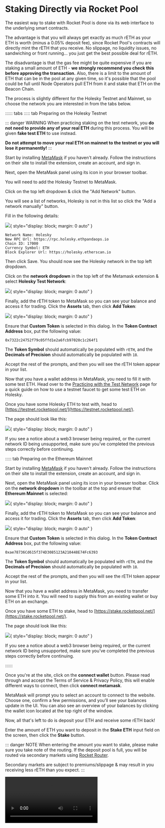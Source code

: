 # Staking Directly via Rocket Pool

The easiest way to stake with Rocket Pool is done via its web interface to the underlying smart contracts.

The advantage is that you will always get exactly as much rETH as your ETH is worth (minus a 0.05% deposit fee), since Rocket Pool's contracts will directly mint the rETH that you receive.
No slippage, no liquidity issues, no sandwiching or front running... you just get the best possible deal for rETH.

The disadvantage is that the gas fee might be quite expensive if you are staking a small amount of ETH - **we strongly recommend you check this before approving the transaction.**
Also, there is a limit to the amount of ETH that can be in the pool at any given time, so it's possible that the pool could be full until Node Operators pull ETH from it and stake that ETH on the Beacon Chain.

The process is slightly different for the Holesky Testnet and Mainnet, so choose the network you are interested in from the tabs below.

:::::: tabs
::::: tab Preparing on the Holesky Testnet

::: danger WARNING
When practicing staking on the test network, you **do not need to provide any of your real ETH** during this process.
You will be given **fake test ETH** to use instead.

**Do not attempt to move your real ETH on mainnet to the testnet or you will lose it permanently!**
:::

Start by installing [MetaMask](https://metamask.io/) if you haven't already.
Follow the instructions on their site to install the extension, create an account, and sign in.

Next, open the MetaMask panel using its icon in your browser toolbar.

You will need to add the Holesky Testnet to MetaMask.

Click on the top left dropdown & click the "Add Network" button.

You will see a list of networks, Holesky is not in this list so click the "Add a network manually" button.

Fill in the following details:

![](./images/mm_add_holesky.png){ style="display: block; margin: 0 auto" }

```
Network Name: Holesky
New RPC Url: https://rpc.holesky.ethpandaops.io
Chain ID: 17000
Currency Symbol: ETH
Block Explorer Url: https://holesky.etherscan.io
```

Then click Save. You should now see the Holesky network in the top left dropdown.

Click on the **network dropdown** in the top left of the Metamask extension & select **Holesky Test Network**:

![](./images/mm_network.png){ style="display: block; margin: 0 auto" }

Finally, add the rETH token to MetaMask so you can see your balance and access it for trading.
Click the **Assets** tab, then click **Add Token**:

![](./images/mm_add_token.png){ style="display: block; margin: 0 auto" }

Ensure that **Custom Token** is selected in this dialog.
In the **Token Contract Address** box, put the following value:

```
0x7322c24752f79c05ffd1e2a6fcb97020c1c264f1
```

The **Token Symbol** should automatically be populated with `rETH`, and the **Decimals of Precision** should automatically be populated with `18`.

Accept the rest of the prompts, and then you will see the rETH token appear in your list.

Now that you have a wallet address in MetaMask, you need to fill it with some test ETH.
Head over to the [Practicing with the Test Network](../testnet/overview#getting-test-eth-on-holesky) page for a quick guide on how to use a testnet faucet to get some test ETH on Holesky.

Once you have some Holesky ETH to test with, head to [https://testnet.rocketpool.net/](https://testnet.rocketpool.net/).

The page should look like this:

![](./images/rp_test_site.png){ style="display: block; margin: 0 auto" }

If you see a notice about a web3 browser being required, or the current network ID being unsupported, make sure you’ve completed the previous steps correctly before continuing.

::::: tab Preparing on the Ethereum Mainnet

Start by installing [MetaMask](https://metamask.io/) if you haven't already.
Follow the instructions on their site to install the extension, create an account, and sign in.

Next, open the MetaMask panel using its icon in your browser toolbar.
Click on the **network dropdown** in the toolbar at the top and ensure that **Ethereum Mainnet** is selected:

![](./images/mm_network_main.png){ style="display: block; margin: 0 auto" }

Finally, add the rETH token to MetaMask so you can see your balance and access it for trading.
Click the **Assets** tab, then click **Add Token**:

![](./images/mm_add_token.png){ style="display: block; margin: 0 auto" }

Ensure that **Custom Token** is selected in this dialog.
In the **Token Contract Address** box, put the following value:

```
0xae78736Cd615f374D3085123A210448E74Fc6393
```

The **Token Symbol** should automatically be populated with `rETH`, and the **Decimals of Precision** should automatically be populated with `18`.

Accept the rest of the prompts, and then you will see the rETH token appear in your list.

Now that you have a wallet address in MetaMask, you need to transfer some ETH into it.
You will need to supply this from an existing wallet or buy ETH on an exchange.

Once you have some ETH to stake, head to [https://stake.rocketpool.net/](https://stake.rocketpool.net/).

The page should look like this:

![](./images/rp_test_site.png){ style="display: block; margin: 0 auto" }

If you see a notice about a web3 browser being required, or the current network ID being unsupported, make sure you’ve completed the previous steps correctly before continuing.

::::::

Once you're at the site, click on the **connect wallet** button. Please read through and accept the Terms of Service & Privacy Policy, this will enable different ways to connect, then click **connect metamask**.

MetaMask will prompt you to select an account to connect to the website.
Choose one, confirm a few permissions, and you’ll see your balances update in the UI. You can also see an overview of your balances by clicking the wallet icon located at the top right of the window.

Now, all that's left to do is deposit your ETH and receive some rETH back!

Enter the amount of ETH you want to deposit in the **Stake ETH** input field on the screen, then click the **Stake** button.

::: danger NOTE
When entering the amount you want to stake, please make sure you take note of the routing. If the deposit pool is full, you will be routed via secondary markets using [Rocket Router](https://github.com/rocket-pool/rocketpool-router).

Secondary markets are subject to premiums/slippage & may result in you receiving less rETH than you expect.
:::

<video controls="controls" src="https://cdn-rocketpool.s3.us-west-2.amazonaws.com/stake_mainnet.mp4" />

MetaMask will pop up with a window asking you to confirm your transaction.

**Check the total gas cost of the transaction before you approve it - if it is very expensive relative to your transaction, you may want to consider acquiring rETH via another method!**

Once you confirm it, the transaction will begin.
When it's been mined and added to the chain, you'll see your balances update!

::: tip NOTE
As described in the previous page, it's **completely normal** to receive less rETH than the amount of ETH you put in.
rETH and ETH have a **dynamic exchange rate**: as the Rocket Pool network earns rewards, 1 rETH will become worth more than 1 ETH, which in turn means 1 ETH will buy less than 1 rETH.
:::

That's it!
You're now staking with Rocket Pool.
All you need to do is hold onto your rETH, and you'll automatically gain your staking rewards as the value of the rETH token increases.

## Unstaking

When you're ready to unstake and trade your rETH back for ETH, head back to the staking website and click on the **double arrow button** in the middle of the trade amounts dialog to switch to rETH mode:

<video controls="controls" src="https://cdn-rocketpool.s3.us-west-2.amazonaws.com/unstake_mainnet.mp4" />

As with staking, enter an amount of rETH to unstake and click the **Unstake** button.
Once again, a confirmation dialog will appear in MetaMask.
Confirm the transaction, and once it's been mined, you will see the proper balances in your wallet.

::: warning NOTE
Trading rETH back for ETH is only possible when the **staking liquidity pool** has enough ETH in it to handle your trade.
This is Rocket Pool's pool of ETH that comes from two sources:

1. ETH that other stakers have deposited, which hasn't been used by a Node Operator to create a new validator yet
1. ETH that was returned by a Node Operator after they exited one of their validators and received their rewards from the Beacon Chain

During the period before the Merge, it's possible that the liquidity pool won't have enough balance to cover your unstaking.
In this scenario, you may find other ways to trade your rETH back to ETH (such as a decentralized exchange like [Uniswap](https://app.uniswap.org/#/swap)) - though they will likely come with a small premium.
:::

That's all there is to staking with Rocket Pool!
We hope that you found the process quick and easy.

Feel free to swing by [our Discord server](https://discord.gg/G46XgK264a) to let us know what you thought of it and keep tabs on the project as it evolves.
